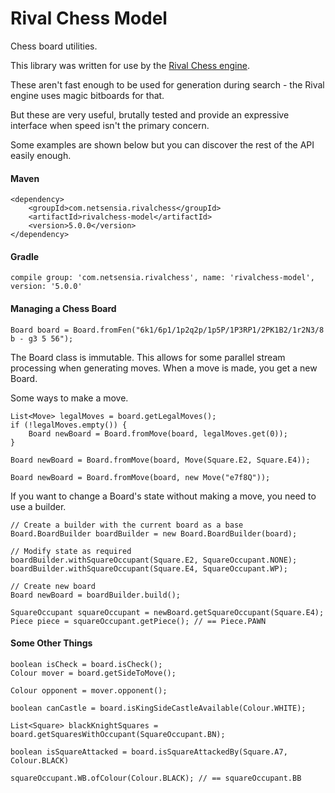 Rival Chess Model
=================

Chess board utilities. 

This library was written for use by the [Rival Chess engine](https://github.com/chris-moreton/rivalchess-engine).

These aren't fast enough to be used for generation during search - the Rival engine uses magic bitboards for that.

But these are very useful, brutally tested and provide an expressive interface when speed isn't the primary concern.

Some examples are shown below but you can discover the rest of the API easily enough.

#### Maven

    <dependency>
        <groupId>com.netsensia.rivalchess</groupId>
        <artifactId>rivalchess-model</artifactId>
        <version>5.0.0</version>
    </dependency>
    
#### Gradle

    compile group: 'com.netsensia.rivalchess', name: 'rivalchess-model', version: '5.0.0'

#### Managing a Chess Board

    Board board = Board.fromFen("6k1/6p1/1p2q2p/1p5P/1P3RP1/2PK1B2/1r2N3/8 b - g3 5 56");
    
The Board class is immutable. This allows for some parallel stream processing when generating moves.
When a move is made, you get a new Board.

Some ways to make a move.
```   
List<Move> legalMoves = board.getLegalMoves();
if (!legalMoves.empty()) {
    Board newBoard = Board.fromMove(board, legalMoves.get(0));
}
```  
``` 
Board newBoard = Board.fromMove(board, Move(Square.E2, Square.E4));
``` 
``` 
Board newBoard = Board.fromMove(board, new Move("e7f8Q"));
``` 
       
If you want to change a Board's state without making a move, you need to use a builder.

    // Create a builder with the current board as a base
    Board.BoardBuilder boardBuilder = new Board.BoardBuilder(board);
    
    // Modify state as required
    boardBuilder.withSquareOccupant(Square.E2, SquareOccupant.NONE);
    boardBuilder.withSquareOccupant(Square.E4, SquareOccupant.WP);
    
    // Create new board
    Board newBoard = boardBuilder.build();
    
    SquareOccupant squareOccupant = newBoard.getSquareOccupant(Square.E4);
    Piece piece = squareOccupant.getPiece(); // == Piece.PAWN
            
#### Some Other Things

    boolean isCheck = board.isCheck();
    Colour mover = board.getSideToMove();
    
    Colour opponent = mover.opponent();
    
    boolean canCastle = board.isKingSideCastleAvailable(Colour.WHITE);

    List<Square> blackKnightSquares = board.getSquaresWithOccupant(SquareOccupant.BN);

    boolean isSquareAttacked = board.isSquareAttackedBy(Square.A7, Colour.BLACK)
    
    squareOccupant.WB.ofColour(Colour.BLACK); // == squareOccupant.BB
